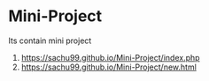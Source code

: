 # Mini-Project
Its contain mini project
1. https://sachu99.github.io/Mini-Project/index.php
2. https://sachu99.github.io/Mini-Project/new.html
